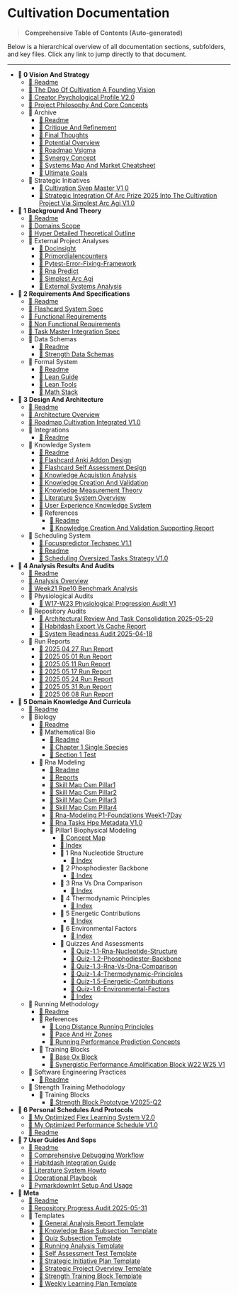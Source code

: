 <!-- AUTO-TOC-START -->
# Cultivation Documentation

> **Comprehensive Table of Contents (Auto-generated)**

Below is a hierarchical overview of all documentation sections, subfolders, and key files. Click any link to jump directly to that document.

---

- **📁 0 Vision And Strategy**
  - [📄 Readme](0_vision_and_strategy/README.md)
  - [📄 The Dao Of Cultivation A Founding Vision](0_vision_and_strategy/The_Dao_of_Cultivation_A_Founding_Vision.md)
  - [📄 Creator Psychological Profile V2.0](0_vision_and_strategy/creator_psychological_profile_v2.0.md)
  - [📄 Project Philosophy And Core Concepts](0_vision_and_strategy/project_philosophy_and_core_concepts.md)
  - 📁 Archive
    - [📄 Readme](0_vision_and_strategy/archive/README.md)
    - [📄 Critique And Refinement](0_vision_and_strategy/archive/critique_and_refinement.md)
    - [📄 Final Thoughts](0_vision_and_strategy/archive/final_thoughts.md)
    - [📄 Potential Overview](0_vision_and_strategy/archive/potential_overview.md)
    - [📄 Roadmap Vsigma](0_vision_and_strategy/archive/roadmap_vSigma.md)
    - [📄 Synergy Concept](0_vision_and_strategy/archive/synergy_concept.md)
    - [📄 Systems Map And Market Cheatsheet](0_vision_and_strategy/archive/systems_map_and_market_cheatsheet.md)
    - [📄 Ultimate Goals](0_vision_and_strategy/archive/ultimate_goals.md)
  - 📁 Strategic Initiatives
    - [📄 Cultivation Svep Master V1 0](0_vision_and_strategy/strategic_initiatives/CULTIVATION_SVEP_MASTER_V1_0.md)
    - [📄 Strategic Integration Of Arc Prize 2025 Into The Cultivation Project Via Simplest Arc Agi V1.0](0_vision_and_strategy/strategic_initiatives/Strategic_Integration_of_ARC_Prize_2025_into_the_Cultivation_Project_via_simplest_arc_agi_v1.0.md)
- **📁 1 Background And Theory**
  - [📄 Readme](1_background_and_theory/README.md)
  - [📄 Domains Scope](1_background_and_theory/domains_scope.md)
  - [📄 Hyper Detailed Theoretical Outline](1_background_and_theory/hyper_detailed_theoretical_outline.md)
  - 📁 External Project Analyses
    - [📄 Docinsight](1_background_and_theory/external_project_analyses/DocInsight.md)
    - [📄 Primordialencounters](1_background_and_theory/external_project_analyses/PrimordialEncounters.md)
    - [📄 Pytest-Error-Fixing-Framework](1_background_and_theory/external_project_analyses/Pytest-Error-Fixing-Framework.md)
    - [📄 Rna Predict](1_background_and_theory/external_project_analyses/RNA_PREDICT.md)
    - [📄 Simplest Arc Agi](1_background_and_theory/external_project_analyses/Simplest_ARC_AGI.md)
    - [📄 External Systems Analysis](1_background_and_theory/external_project_analyses/external_systems_analysis.md)
- **📁 2 Requirements And Specifications**
  - [📄 Readme](2_requirements_and_specifications/README.md)
  - [📄 Flashcard System Spec](2_requirements_and_specifications/flashcard_system_spec.md)
  - [📄 Functional Requirements](2_requirements_and_specifications/functional_requirements.md)
  - [📄 Non Functional Requirements](2_requirements_and_specifications/non_functional_requirements.md)
  - [📄 Task Master Integration Spec](2_requirements_and_specifications/task_master_integration_spec.md)
  - 📁 Data Schemas
    - [📄 Readme](2_requirements_and_specifications/data_schemas/README.md)
    - [📄 Strength Data Schemas](2_requirements_and_specifications/data_schemas/strength_data_schemas.md)
  - 📁 Formal System
    - [📄 Readme](2_requirements_and_specifications/formal_system/README.md)
    - [📄 Lean Guide](2_requirements_and_specifications/formal_system/lean_guide.md)
    - [📄 Lean Tools](2_requirements_and_specifications/formal_system/lean_tools.md)
    - [📄 Math Stack](2_requirements_and_specifications/formal_system/math_stack.md)
- **📁 3 Design And Architecture**
  - [📄 Readme](3_design_and_architecture/README.md)
  - [📄 Architecture Overview](3_design_and_architecture/architecture_overview.md)
  - [📄 Roadmap Cultivation Integrated V1.0](3_design_and_architecture/roadmap_Cultivation_Integrated_v1.0.md)
  - 📁 Integrations
    - [📄 Readme](3_design_and_architecture/integrations/README.md)
  - 📁 Knowledge System
    - [📄 Readme](3_design_and_architecture/knowledge_system/README.md)
    - [📄 Flashcard Anki Addon Design](3_design_and_architecture/knowledge_system/flashcard_anki_addon_design.md)
    - [📄 Flashcard Self Assessment Design](3_design_and_architecture/knowledge_system/flashcard_self_assessment_design.md)
    - [📄 Knowledge Acquistion Analysis](3_design_and_architecture/knowledge_system/knowledge_acquistion_analysis.md)
    - [📄 Knowledge Creation And Validation](3_design_and_architecture/knowledge_system/knowledge_creation_and_validation.md)
    - [📄 Knowledge Measurement Theory](3_design_and_architecture/knowledge_system/knowledge_measurement_theory.md)
    - [📄 Literature System Overview](3_design_and_architecture/knowledge_system/literature_system_overview.md)
    - [📄 User Experience Knowledge System](3_design_and_architecture/knowledge_system/user_experience_knowledge_system.md)
    - 📁 References
      - [📄 Readme](3_design_and_architecture/knowledge_system/references/README.md)
      - [📄 Knowledge Creation And Validation Supporting Report](3_design_and_architecture/knowledge_system/references/knowledge_creation_and_validation_supporting_report.md)
  - 📁 Scheduling System
    - [📄 Focuspredictor Techspec V1.1](3_design_and_architecture/scheduling_system/FocusPredictor_TechSpec_v1.1.md)
    - [📄 Readme](3_design_and_architecture/scheduling_system/README.md)
    - [📄 Scheduling Oversized Tasks Strategy V1.0](3_design_and_architecture/scheduling_system/scheduling_oversized_tasks_strategy_v1.0.md)
- **📁 4 Analysis Results And Audits**
  - [📄 Readme](4_analysis_results_and_audits/README.md)
  - [📄 Analysis Overview](4_analysis_results_and_audits/analysis_overview.md)
  - [📄 Week21 Rpe10 Benchmark Analysis](4_analysis_results_and_audits/week21_rpe10_benchmark_analysis.md)
  - 📁 Physiological Audits
    - [📄 W17-W23 Physiological Progression Audit V1](4_analysis_results_and_audits/physiological_audits/w17-w23_physiological_progression_audit_v1.md)
  - 📁 Repository Audits
    - [📄 Architectural Review And Task Consolidation 2025-05-29](4_analysis_results_and_audits/repository_audits/architectural_review_and_task_consolidation_2025-05-29.md)
    - [📄 Habitdash Export Vs Cache Report](4_analysis_results_and_audits/repository_audits/habitdash_export_vs_cache_report.md)
    - [📄 System Readiness Audit 2025-04-18](4_analysis_results_and_audits/repository_audits/system_readiness_audit_2025-04-18.md)
  - 📁 Run Reports
    - [📄 2025 04 27 Run Report](4_analysis_results_and_audits/run_reports/2025_04_27_run_report.md)
    - [📄 2025 05 01 Run Report](4_analysis_results_and_audits/run_reports/2025_05_01_run_report.md)
    - [📄 2025 05 11 Run Report](4_analysis_results_and_audits/run_reports/2025_05_11_run_report.md)
    - [📄 2025 05 17 Run Report](4_analysis_results_and_audits/run_reports/2025_05_17_run_report.md)
    - [📄 2025 05 24 Run Report](4_analysis_results_and_audits/run_reports/2025_05_24_run_report.md)
    - [📄 2025 05 31 Run Report](4_analysis_results_and_audits/run_reports/2025_05_31_run_report.md)
    - [📄 2025 06 08 Run Report](4_analysis_results_and_audits/run_reports/2025_06_08_run_report.md)
- **📁 5 Domain Knowledge And Curricula**
  - [📄 Readme](5_domain_knowledge_and_curricula/README.md)
  - 📁 Biology
    - [📄 Readme](5_domain_knowledge_and_curricula/biology/README.md)
    - 📁 Mathematical Bio
      - [📄 Readme](5_domain_knowledge_and_curricula/biology/MATHEMATICAL_BIO/README.md)
      - [📄 Chapter 1 Single Species](5_domain_knowledge_and_curricula/biology/MATHEMATICAL_BIO/chapter_1_single_species.md)
      - [📄 Section 1 Test](5_domain_knowledge_and_curricula/biology/MATHEMATICAL_BIO/section_1_test.md)
    - 📁 Rna Modeling
      - [📄 Readme](5_domain_knowledge_and_curricula/biology/RNA_MODELING/README.md)
      - [📄 Reports](5_domain_knowledge_and_curricula/biology/RNA_MODELING/REPORTS.md)
      - [📄 Skill Map Csm Pillar1](5_domain_knowledge_and_curricula/biology/RNA_MODELING/SKILL_MAP_CSM_pillar1.md)
      - [📄 Skill Map Csm Pillar2](5_domain_knowledge_and_curricula/biology/RNA_MODELING/SKILL_MAP_CSM_pillar2.md)
      - [📄 Skill Map Csm Pillar3](5_domain_knowledge_and_curricula/biology/RNA_MODELING/SKILL_MAP_CSM_pillar3.md)
      - [📄 Skill Map Csm Pillar4](5_domain_knowledge_and_curricula/biology/RNA_MODELING/SKILL_MAP_CSM_pillar4.md)
      - [📄 Rna-Modeling P1-Foundations Week1-7Day](5_domain_knowledge_and_curricula/biology/RNA_MODELING/rna-modeling_p1-foundations_week1-7day.md)
      - [📄 Rna Tasks Hpe Metadata V1.0](5_domain_knowledge_and_curricula/biology/RNA_MODELING/rna_tasks_hpe_metadata_v1.0.md)
      - 📁 Pillar1 Biophysical Modeling
        - [📄 Concept Map](5_domain_knowledge_and_curricula/biology/RNA_MODELING/Pillar1_Biophysical_Modeling/Concept_Map.md)
        - [📄 Index](5_domain_knowledge_and_curricula/biology/RNA_MODELING/Pillar1_Biophysical_Modeling/index.md)
        - 📁 1 Rna Nucleotide Structure
          - [📄 Index](5_domain_knowledge_and_curricula/biology/RNA_MODELING/Pillar1_Biophysical_Modeling/1_RNA_Nucleotide_Structure/index.md)
        - 📁 2 Phosphodiester Backbone
          - [📄 Index](5_domain_knowledge_and_curricula/biology/RNA_MODELING/Pillar1_Biophysical_Modeling/2_Phosphodiester_Backbone/index.md)
        - 📁 3 Rna Vs Dna Comparison
          - [📄 Index](5_domain_knowledge_and_curricula/biology/RNA_MODELING/Pillar1_Biophysical_Modeling/3_RNA_vs_DNA_Comparison/index.md)
        - 📁 4 Thermodynamic Principles
          - [📄 Index](5_domain_knowledge_and_curricula/biology/RNA_MODELING/Pillar1_Biophysical_Modeling/4_Thermodynamic_Principles/index.md)
        - 📁 5 Energetic Contributions
          - [📄 Index](5_domain_knowledge_and_curricula/biology/RNA_MODELING/Pillar1_Biophysical_Modeling/5_Energetic_Contributions/index.md)
        - 📁 6 Environmental Factors
          - [📄 Index](5_domain_knowledge_and_curricula/biology/RNA_MODELING/Pillar1_Biophysical_Modeling/6_Environmental_Factors/index.md)
        - 📁 Quizzes And Assessments
          - [📄 Quiz-1.1-Rna-Nucleotide-Structure](5_domain_knowledge_and_curricula/biology/RNA_MODELING/Pillar1_Biophysical_Modeling/Quizzes_and_Assessments/Quiz-1.1-RNA-Nucleotide-Structure.md)
          - [📄 Quiz-1.2-Phosphodiester-Backbone](5_domain_knowledge_and_curricula/biology/RNA_MODELING/Pillar1_Biophysical_Modeling/Quizzes_and_Assessments/Quiz-1.2-Phosphodiester-Backbone.md)
          - [📄 Quiz-1.3-Rna-Vs-Dna-Comparison](5_domain_knowledge_and_curricula/biology/RNA_MODELING/Pillar1_Biophysical_Modeling/Quizzes_and_Assessments/Quiz-1.3-RNA-vs-DNA-Comparison.md)
          - [📄 Quiz-1.4-Thermodynamic-Principles](5_domain_knowledge_and_curricula/biology/RNA_MODELING/Pillar1_Biophysical_Modeling/Quizzes_and_Assessments/Quiz-1.4-Thermodynamic-Principles.md)
          - [📄 Quiz-1.5-Energetic-Contributions](5_domain_knowledge_and_curricula/biology/RNA_MODELING/Pillar1_Biophysical_Modeling/Quizzes_and_Assessments/Quiz-1.5-Energetic-Contributions.md)
          - [📄 Quiz-1.6-Environmental-Factors](5_domain_knowledge_and_curricula/biology/RNA_MODELING/Pillar1_Biophysical_Modeling/Quizzes_and_Assessments/Quiz-1.6-Environmental-Factors.md)
          - [📄 Index](5_domain_knowledge_and_curricula/biology/RNA_MODELING/Pillar1_Biophysical_Modeling/Quizzes_and_Assessments/index.md)
  - 📁 Running Methodology
    - [📄 Readme](5_domain_knowledge_and_curricula/running_methodology/README.md)
    - 📁 References
      - [📄 Long Distance Running Principles](5_domain_knowledge_and_curricula/running_methodology/references/long_distance_running_principles.md)
      - [📄 Pace And Hr Zones](5_domain_knowledge_and_curricula/running_methodology/references/pace_and_hr_zones.md)
      - [📄 Running Performance Prediction Concepts](5_domain_knowledge_and_curricula/running_methodology/references/running_performance_prediction_concepts.md)
    - 📁 Training Blocks
      - [📄 Base Ox Block](5_domain_knowledge_and_curricula/running_methodology/training_blocks/base_ox_block.md)
      - [📄 Synergistic Performance Amplification Block W22 W25 V1](5_domain_knowledge_and_curricula/running_methodology/training_blocks/synergistic_performance_amplification_block_w22_w25_v1.md)
  - 📁 Software Engineering Practices
    - [📄 Readme](5_domain_knowledge_and_curricula/software_engineering_practices/README.md)
  - 📁 Strength Training Methodology
    - 📁 Training Blocks
      - [📄 Strength Block Prototype V2025-Q2](5_domain_knowledge_and_curricula/strength_training_methodology/training_blocks/strength_block_prototype_v2025-Q2.md)
- **📁 6 Personal Schedules And Protocols**
  - [📄 My Optimized Flex Learning System V2.0](6_personal_schedules_and_protocols/My_Optimized_Flex_Learning_System_v2.0.md)
  - [📄 My Optimized Performance Schedule V1.0](6_personal_schedules_and_protocols/My_Optimized_Performance_Schedule_v1.0.md)
  - [📄 Readme](6_personal_schedules_and_protocols/README.md)
- **📁 7 User Guides And Sops**
  - [📄 Readme](7_user_guides_and_sops/README.md)
  - [📄 Comprehensive Debugging Workflow](7_user_guides_and_sops/comprehensive_debugging_workflow.md)
  - [📄 Habitdash Integration Guide](7_user_guides_and_sops/habitdash_integration_guide.md)
  - [📄 Literature System Howto](7_user_guides_and_sops/literature_system_howto.md)
  - [📄 Operational Playbook](7_user_guides_and_sops/operational_playbook.md)
  - [📄 Pymarkdownlnt Setup And Usage](7_user_guides_and_sops/pymarkdownlnt_setup_and_usage.md)
- **📁 Meta**
  - [📄 Readme](meta/README.md)
  - [📄 Repository Progress Audit 2025-05-31](meta/repository_progress_audit_2025-05-31.md)
  - 📁 Templates
    - [📄 General Analysis Report Template](meta/templates/general_analysis_report_template.md)
    - [📄 Knowledge Base Subsection Template](meta/templates/knowledge_base_subsection_template.md)
    - [📄 Quiz Subsection Template](meta/templates/quiz_subsection_template.md)
    - [📄 Running Analysis Template](meta/templates/running_analysis_template.md)
    - [📄 Self Assessment Test Template](meta/templates/self_assessment_test_template.md)
    - [📄 Strategic Initiative Plan Template](meta/templates/strategic_initiative_plan_template.md)
    - [📄 Strategic Project Overview Template](meta/templates/strategic_project_overview_template.md)
    - [📄 Strength Training Block Template](meta/templates/strength_training_block_template.md)
    - [📄 Weekly Learning Plan Template](meta/templates/weekly_learning_plan_template.md)
<!-- AUTO-TOC-END -->

